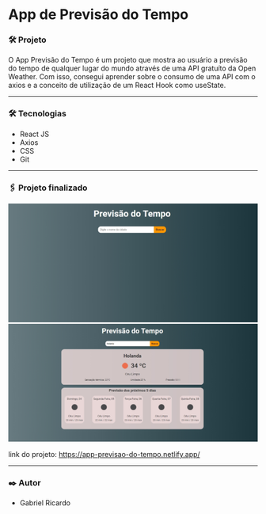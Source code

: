 # App de Previsão do Tempo


### 🛠 Projeto
O App Previsão do Tempo é um projeto que mostra ao usuário a previsão do tempo de qualquer lugar do mundo através de uma API gratuíto da Open Weather.
Com isso, consegui aprender sobre o consumo de uma API com o axios e a conceito de utilização de um React Hook como useState.
<hr>


### 🛠 Tecnologias

- React JS
- Axios
- CSS
- Git
<hr>


### 🖇️ Projeto finalizado

<img src="./src/assets/telainicial.jpeg "/>
<img src="./src/assets/telainiciada.jpeg "/>

link do projeto: https://app-previsao-do-tempo.netlify.app/
<hr>


### ✒️ Autor

- Gabriel Ricardo
